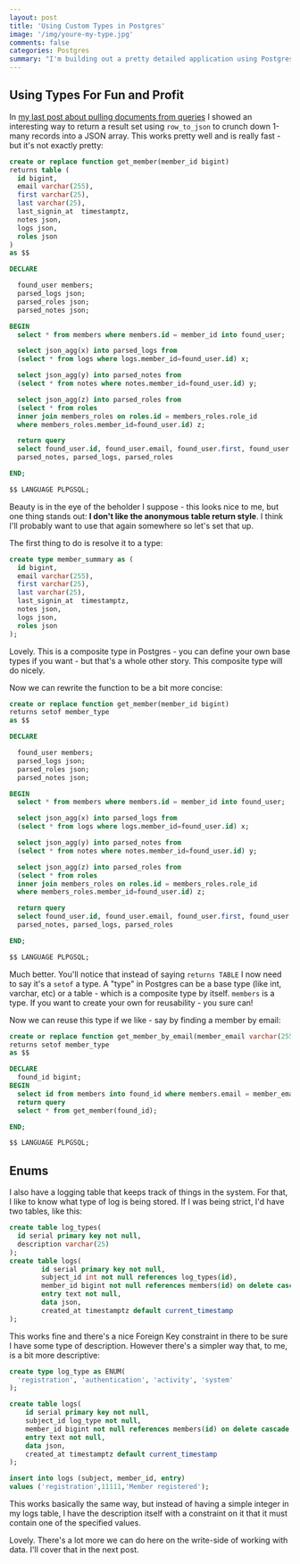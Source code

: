 ```yaml
---
layout: post
title: 'Using Custom Types in Postgres'
image: '/img/youre-my-type.jpg'
comments: false
categories: Postgres
summary: "I'm building out a pretty detailed application using Postgres and Node - mostly Postgres - trying to flex as much of its power as I can. For me, this means kicking ORMs to the curb and relying on Postgres' amazing function features"
---
```


## Using Types For Fun and Profit

In [my last post about pulling documents from queries](http://wekeroad.com/2014/10/31/pulling-documents-from-a-relational-query-in-postgres/) I showed an interesting way to return a result set using `row_to_json` to crunch down 1-many records into a JSON array. This works pretty well and is really fast - but it's not exactly pretty:

```sql
create or replace function get_member(member_id bigint)
returns table (
  id bigint,
  email varchar(255),
  first varchar(25),
  last varchar(25),
  last_signin_at  timestamptz,
  notes json,
  logs json,
  roles json
)
as $$

DECLARE

  found_user members;
  parsed_logs json;
  parsed_roles json;
  parsed_notes json;

BEGIN
  select * from members where members.id = member_id into found_user;

  select json_agg(x) into parsed_logs from
  (select * from logs where logs.member_id=found_user.id) x;

  select json_agg(y) into parsed_notes from
  (select * from notes where notes.member_id=found_user.id) y;

  select json_agg(z) into parsed_roles from
  (select * from roles
  inner join members_roles on roles.id = members_roles.role_id
  where members_roles.member_id=found_user.id) z;

  return query
  select found_user.id, found_user.email, found_user.first, found_user.last, found_user.last_signin_at,
  parsed_notes, parsed_logs, parsed_roles

END;

$$ LANGUAGE PLPGSQL;
```

Beauty is in the eye of the beholder I suppose - this looks nice to me, but one thing stands out: **I don't like the anonymous table return style**. I think I'll probably want to use that again somewhere so let's set that up.

The first thing to do is resolve it to a type:

```sql
create type member_summary as (
  id bigint,
  email varchar(255),
  first varchar(25),
  last varchar(25),
  last_signin_at  timestamptz,
  notes json,
  logs json,
  roles json
);
```

Lovely. This is a composite type in Postgres - you can define your own base types if you want - but that's a whole other story. This composite type will do nicely.

Now we can rewrite the function to be a bit more concise:

```sql
create or replace function get_member(member_id bigint)
returns setof member_type
as $$

DECLARE

  found_user members;
  parsed_logs json;
  parsed_roles json;
  parsed_notes json;

BEGIN
  select * from members where members.id = member_id into found_user;

  select json_agg(x) into parsed_logs from
  (select * from logs where logs.member_id=found_user.id) x;

  select json_agg(y) into parsed_notes from
  (select * from notes where notes.member_id=found_user.id) y;

  select json_agg(z) into parsed_roles from
  (select * from roles
  inner join members_roles on roles.id = members_roles.role_id
  where members_roles.member_id=found_user.id) z;

  return query
  select found_user.id, found_user.email, found_user.first, found_user.last, found_user.last_signin_at,
  parsed_notes, parsed_logs, parsed_roles

END;

$$ LANGUAGE PLPGSQL;
```

Much better. You'll notice that instead of saying `returns TABLE` I now need to say it's a `setof` a type. A "type" in Postgres can be a base type (like int, varchar, etc) or a table - which is a composite type by itself. `members` is a type. If you want to create your own for reusability - you sure can!

Now we can reuse this type if we like - say by finding a member by email:

```sql
create or replace function get_member_by_email(member_email varchar(255))
returns setof member_type
as $$

DECLARE
  found_id bigint;
BEGIN
  select id from members into found_id where members.email = member_email;
  return query
  select * from get_member(found_id);

END;

$$ LANGUAGE PLPGSQL;
```

## Enums

I also have a logging table that keeps track of things in the system. For that, I like to know what type of log is being stored. If I was being strict, I'd have two tables, like this:

```sql
create table log_types(
  id serial primary key not null,
  description varchar(25)
);
create table logs(
		id serial primary key not null,
		subject_id int not null references log_types(id),
		member_id bigint not null references members(id) on delete cascade,
		entry text not null,
		data json,
		created_at timestamptz default current_timestamp
);
```

This works fine and there's a nice Foreign Key constraint in there to be sure I have some type of description. However there's a simpler way that, to me, is a bit more descriptive:

```sql
create type log_type as ENUM(
  'registration', 'authentication', 'activity', 'system'
);

create table logs(
    id serial primary key not null,
    subject_id log_type not null,
    member_id bigint not null references members(id) on delete cascade,
    entry text not null,
    data json,
    created_at timestamptz default current_timestamp
);

insert into logs (subject, member_id, entry)
values ('registration',11111,'Member registered');
```

This works basically the same way, but instead of having a simple integer in my logs table, I have the description itself with a constraint on it that it must contain one of the specified values.


Lovely. There's a lot more we can do here on the write-side of working with data. I'll cover that in the next post.
